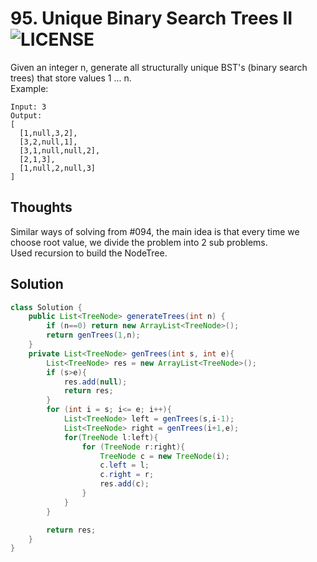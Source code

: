 # 95. Unique Binary Search Trees II ![LICENSE](https://img.shields.io/badge/Rank-Medium-orange) 
Given an integer n, generate all structurally unique BST's (binary search trees) that store values 1 ... n.  
Example:
```
Input: 3
Output:
[
  [1,null,3,2],
  [3,2,null,1],
  [3,1,null,null,2],
  [2,1,3],
  [1,null,2,null,3]
]
```

## Thoughts
Similar ways of solving from #094, the main idea is that every time we choose root value, we divide the problem into 2 sub problems.  
Used recursion to build the NodeTree.


## Solution
```java
class Solution {
    public List<TreeNode> generateTrees(int n) {
        if (n==0) return new ArrayList<TreeNode>();
        return genTrees(1,n);
    }
    private List<TreeNode> genTrees(int s, int e){
        List<TreeNode> res = new ArrayList<TreeNode>();
        if (s>e){
            res.add(null);
            return res;
        } 
        for (int i = s; i<= e; i++){
            List<TreeNode> left = genTrees(s,i-1);
            List<TreeNode> right = genTrees(i+1,e);
            for(TreeNode l:left){
                for (TreeNode r:right){
                    TreeNode c = new TreeNode(i);
                    c.left = l;
                    c.right = r;
                    res.add(c);
                }
            }
        }

        return res;
    }
}
```